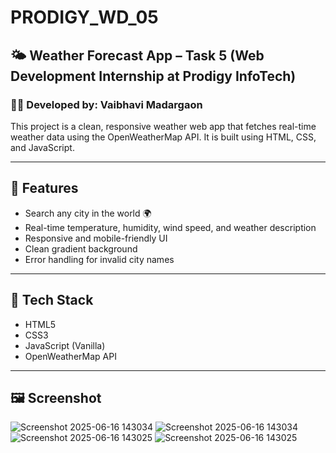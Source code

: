 # PRODIGY_WD_05

## 🌤️ Weather Forecast App – Task 5 (Web Development Internship at Prodigy InfoTech)

### 👩‍💻 Developed by: Vaibhavi Madargaon

This project is a clean, responsive weather web app that fetches real-time weather data using the OpenWeatherMap API. It is built using HTML, CSS, and JavaScript.

---

## 🚀 Features
- Search any city in the world 🌍
- Real-time temperature, humidity, wind speed, and weather description
- Responsive and mobile-friendly UI
- Clean gradient background
- Error handling for invalid city names

---

## 🔧 Tech Stack
- HTML5
- CSS3
- JavaScript (Vanilla)
- OpenWeatherMap API

---


## 🖼️ Screenshot
![Screenshot 2025-06-16 143034](https://github.com/user-attachments/assets/11119430-f8a7-4ba1-aa80-30392d4bd499)
![Screenshot 2025-06-16 143034](https://github.com/user-attachments/assets/11119430-f8a7-4ba1-aa80-30392d4bd499)
![Screenshot 2025-06-16 143025](https://github.com/user-attachments/assets/0757b14e-850a-409a-bda8-08c13973585e)
![Screenshot 2025-06-16 143025](https://github.com/user-attachments/assets/0757b14e-850a-409a-bda8-08c13973585e)

